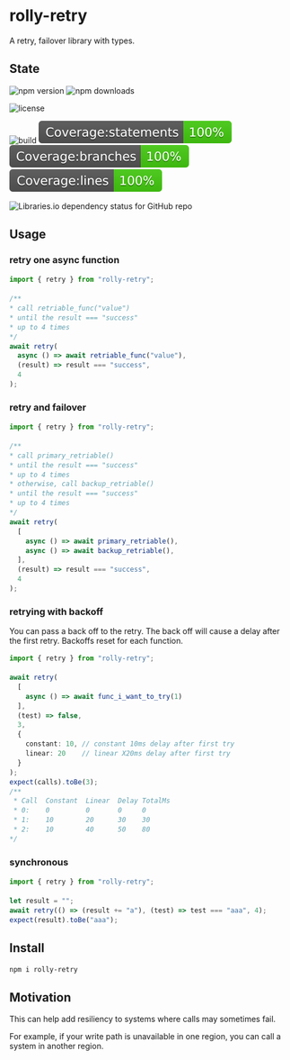 # rolly-retry

A retry, failover library with types.

## State
![npm version](https://img.shields.io/npm/v/rolly-retry?style=flat) 
![npm downloads](https://img.shields.io/npm/dt/rolly-retry)

![license](https://img.shields.io/github/license/zzacal/rolly-retry)

![build](https://github.com/zzacal/rolly-retry/actions/workflows/ci.yml/badge.svg)
![coverage](./badges/badge-statements.svg)
![coverage](./badges/badge-branches.svg)
![coverage](./badges/badge-lines.svg)

![Libraries.io dependency status for GitHub repo](https://img.shields.io/librariesio/github/zzacal/rolly-retry)


## Usage

### retry one async function
```typescript
import { retry } from "rolly-retry";

/**
* call retriable_func("value")
* until the result === "success"
* up to 4 times
*/
await retry(
  async () => await retriable_func("value"), 
  (result) => result === "success",
  4
);
```

### retry and failover
```typescript
import { retry } from "rolly-retry";

/**
* call primary_retriable()
* until the result === "success"
* up to 4 times
* otherwise, call backup_retriable()
* until the result === "success"
* up to 4 times
*/
await retry(
  [
    async () => await primary_retriable(),
    async () => await backup_retriable(),
  ],
  (result) => result === "success",
  4
);
```

### retrying with backoff
You can pass a back off to the retry. The back off will cause a delay after the first retry.
Backoffs reset for each function.

```typescript
import { retry } from "rolly-retry";

await retry(
  [
    async () => await func_i_want_to_try(1)
  ], 
  (test) => false,
  3,
  { 
    constant: 10, // constant 10ms delay after first try
    linear: 20    // linear X20ms delay after first try
  }
);
expect(calls).toBe(3);
/**      
 * Call  Constant  Linear  Delay TotalMs
 * 0:    0         0       0     0
 * 1:    10        20      30    30
 * 2:    10        40      50    80
*/
```

### synchronous
```typescript
import { retry } from "rolly-retry";

let result = "";
await retry(() => (result += "a"), (test) => test === "aaa", 4);
expect(result).toBe("aaa");
```

## Install

```
npm i rolly-retry
```

## Motivation

This can help add resiliency to systems where calls may sometimes fail. 

For example, if your write path is unavailable in one region, you can call a system in another region.
